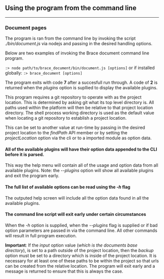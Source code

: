 ## Using the program from the command line

---
### Document pages 

The program is ran from the command line by invoking the script *./bin/document.js* via nodejs and passing in the desired handling options. 

Below are two examples of invoking the Brace document command line program.

```:> node path/to/brace_document/bin/document.js [options]``` or if installed globally: ```:> brace_document [options]```

The program exits with code **7** after a succesfull run through. A code of **2** is returned when the *plugins* option is supllied to display the available plugins.

This program requires a git repository to operate with as the project location. This is determined by asking git what its top level directory is. All paths used within the platform will then be relative to that project location directory. The shell process working directory is used as the default value when locating a git repository to establish a project location. 

This can be set to another value at run-time by passing in the desired project location to the *findPath* API member or by setting the *projectLocation* option via the cli or to a imported module as option data.

#### All of the available plugins will have their option data appended to the CLI before it is parsed. 
This way the help menu will contain all of the usage and option data from all available plugins.
Note: the *--plugins* option will show all available plugins and exit the program early.

#### The full list of available options can be read using the *-h* flag
The outputed help screen will include all the option data found in all the available plugins. 

#### The command line script will exit early under certain circumstances
When the *-h* option is supplied, when the *--plugins* flag is supplied or if bad option parameters are passed in via the command line. All other commands will result in full program execution.

**Important**: If the *input* option value  (*which is the documents base directory*), is set to a path outside of the project location, then the *backup* option must be set to a directory which is inside of the project location. It is necessary for at least one of these paths to be within the project so that urls can be created from the relative location. The program will exit early and a message is returned to ensure that this is always the case.

